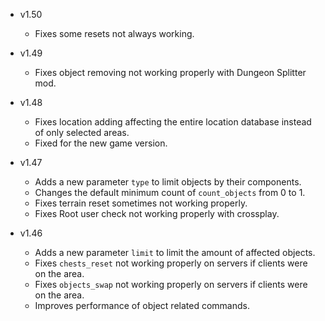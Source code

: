 - v1.50
  - Fixes some resets not always working.

- v1.49
  - Fixes object removing not working properly with Dungeon Splitter mod.

- v1.48
  - Fixes location adding affecting the entire location database instead of only selected areas.
  - Fixed for the new game version.

- v1.47
  - Adds a new parameter `type` to limit objects by their components.
  - Changes the default minimum count of `count_objects` from 0 to 1.
  - Fixes terrain reset sometimes not working properly.
  - Fixes Root user check not working properly with crossplay.

- v1.46
  - Adds a new parameter `limit` to limit the amount of affected objects.
  - Fixes `chests_reset` not working properly on servers if clients were on the area.
  - Fixes `objects_swap` not working properly on servers if clients were on the area.
  - Improves performance of object related commands.
